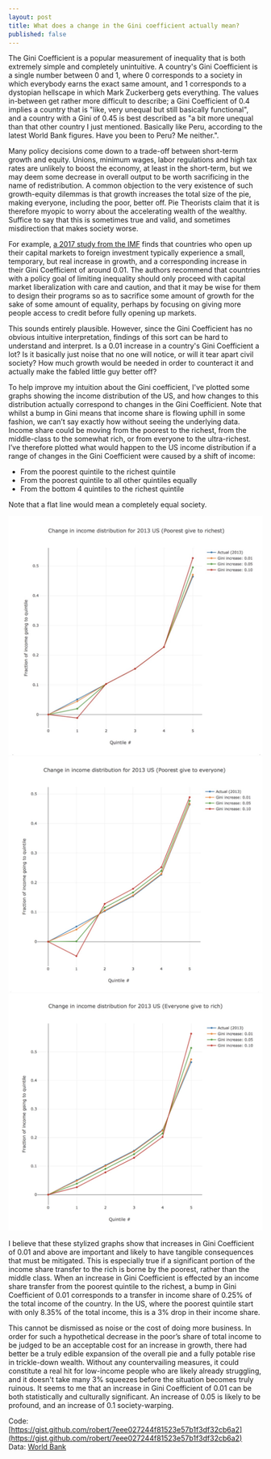 ```yaml
---
layout: post
title: What does a change in the Gini coefficient actually mean?
published: false
---
```

The Gini Coefficient is a popular measurement of inequality that is both extremely simple and completely unintuitive. A country's Gini Coefficient is a single number between 0 and 1, where 0 corresponds to a society in which everybody earns the exact same amount, and 1 corresponds to a dystopian hellscape in which Mark Zuckerberg gets everything. The values in-between get rather more difficult to describe; a Gini Coefficient of 0.4 implies a country that is "like, very unequal but still basically functional", and a country with a Gini of 0.45 is best described as "a bit more unequal than that other country I just mentioned. Basically like Peru, according to the latest World Bank figures. Have you been to Peru? Me neither.".

Many policy decisions come down to a trade-off between short-term growth and equity. Unions, minimum wages, labor regulations and high tax rates are unlikely to boost the economy, at least in the short-term, but we may deem some decrease in overall output to be worth sacrificing in the name of redistribution. A common objection to the very existence of such growth-equity dilemmas is that growth increases the total size of the pie, making everyone, including the poor, better off. Pie Theorists claim that it is therefore myopic to worry about the accelerating wealth of the wealthy. Suffice to say that this is sometimes true and valid, and sometimes misdirection that makes society worse.

For example, [a 2017 study from the IMF](https://blogs.imf.org/2015/11/24/openness-and-inequality-distributional-impacts-of-capital-account-liberalization/#more-10715) finds that countries who open up their capital markets to foreign investment typically experience a small, temporary, but real increase in growth, and a corresponding increase in their Gini Coefficient of around 0.01. The authors recommend that countries with a policy goal of limiting inequality should only proceed with capital market liberalization with care and caution, and that it may be wise for them to design their programs so as to sacrifice some amount of growth for the sake of some amount of equality, perhaps by focusing on giving more people access to credit before fully opening up markets.

This sounds entirely plausible. However, since the Gini Coefficient has no obvious intuitive interpretation, findings of this sort can be hard to understand and interpret. Is a 0.01 increase in a country's Gini Coefficient a lot? Is it basically just noise that no one will notice, or will it tear apart civil society? How much growth would be needed in order to counteract it and actually make the fabled little guy better off?

To help improve my intuition about the Gini coefficient, I've plotted some graphs showing the income distribution of the US, and how changes to this distribution actually correspond to changes in the Gini Coefficient. Note that whilst a bump in Gini means that income share is flowing uphill in some fashion, we can’t say exactly how without seeing the underlying data. Income share could be moving from the poorest to the richest, from the middle-class to the somewhat rich, or from everyone to the ultra-richest. I’ve therefore plotted what would happen to the US income distribution if a range of changes in the Gini Coefficient were caused by a shift of income:

* From the poorest quintile to the richest quintile
* From the poorest quintile to all other quintiles equally
* From the bottom 4 quintiles to the richest quintile

Note that a flat line would mean a completely equal society.

<p align="center">
<img src="/images/gini-poorest-to-richest.jpg" width="700" />
<img src="/images/gini-poorest-to-everyone.jpg" width="700" />
<img src="/images/gini-everyone-to-rich.jpg" width="700" />
</p>

I believe that these stylized graphs show that increases in Gini Coefficient of 0.01 and above are important and likely to have tangible consequences that must be mitigated. This is especially true if a significant portion of the income share transfer to the rich is borne by the poorest, rather than the middle class. When an increase in Gini Coefficient is effected by an income share transfer from the poorest quintile to the richest, a bump in Gini Coefficient of 0.01 corresponds to a transfer in income share of 0.25% of the total income of the country. In the US, where the poorest quintile start with only 8.35% of the total income, this is a 3% drop in their income share.

This cannot be dismissed as noise or the cost of doing more business. In order for such a hypothetical decrease in the poor’s share of total income to be judged to be an acceptable cost for an increase in growth, there had better be a truly edible expansion of the overall pie and a fully potable rise in trickle-down wealth. Without any countervailing measures, it could constitute a real hit for low-income people who are likely already struggling, and it doesn't take many 3% squeezes before the situation becomes truly ruinous. It seems to me that an increase in Gini Coefficient of 0.01 can be both statistically and culturally significant. An increase of 0.05 is likely to be profound, and an increase of 0.1 society-warping.

Code: [https://gist.github.com/robert/7eee027244f81523e57b1f3df32cb6a2](https://gist.github.com/robert/7eee027244f81523e57b1f3df32cb6a2)<br/>
Data: [World Bank](http://databank.worldbank.org/data/reports.aspx?source=world-development-indicators)

